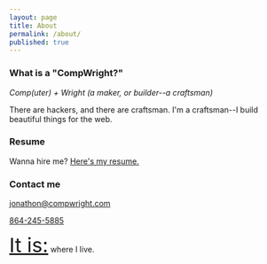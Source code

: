 ```yaml
---
layout: page
title: About
permalink: /about/
published: true
---
```


### What is a "CompWright?"

_Comp(uter) + Wright (a maker, or builder--a craftsman)_

There are hackers, and there are craftsman. I'm a craftsman--I build beautiful things for the web.

### Resume

Wanna hire me? [Here's my resume.](https://stackoverflow.com/cv/jhill)

### Contact me

[jonathon@compwright.com](mailto:jonathon@compwright.com)

[864-245-5885](tel:864-245-5885)

<a href="https://time.is/Atlanta" id="time_is_link" rel="nofollow" style="font-size:36px">It is:</a>
<span id="Atlanta_z161" style="font-size:36px"></span>
where I live.
<script src="//widget.time.is/t.js"></script>
<script>
time_is_widget.init({Atlanta_z161:{time_format:"12hours:minutes:secondsAMPM"}});
</script>

